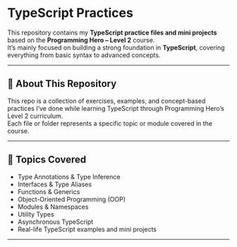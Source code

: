 # TypeScript Practices

This repository contains my **TypeScript practice files and mini projects** based on the **Programming Hero – Level 2** course.  
It’s mainly focused on building a strong foundation in **TypeScript**, covering everything from basic syntax to advanced concepts.

---

## 📘 About This Repository

This repo is a collection of exercises, examples, and concept-based practices I’ve done while learning TypeScript through Programming Hero’s Level 2 curriculum.  
Each file or folder represents a specific topic or module covered in the course.

---

## 🧠 Topics Covered

- Type Annotations & Type Inference
- Interfaces & Type Aliases
- Functions & Generics
- Object-Oriented Programming (OOP)
- Modules & Namespaces
- Utility Types
- Asynchronous TypeScript
- Real-life TypeScript examples and mini projects

---